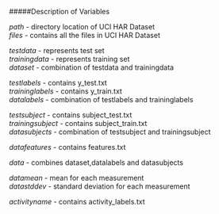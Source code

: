 #####Description of Variables

*path* - directory location of UCI HAR Dataset  
*files* - contains all the files in UCI HAR Dataset

*testdata* - represents test set  
*trainingdata* - represents training set  
*dataset* - combination of testdata and trainingdata  

*testlabels* - contains y_test.txt  
*traininglabels* - contains y_train.txt  
*datalabels* - combination of testlabels and traininglabels  

*testsubject* - contains subject_test.txt  
*trainingsubject* - contains subject_train.txt  
*datasubjects* - combination of testsubject and trainingsubject  

*datafeatures* - contains features.txt  

*data* - combines dataset,datalabels and datasubjects  

*datamean* - mean for each measurement  
*datastddev* - standard deviation for each measurement  

*activityname* - contains activity_labels.txt  
